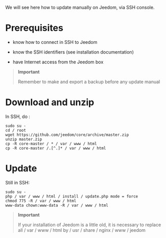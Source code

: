 We will see here how to update manually on
Jeedom, via SSH console.

Prerequisites 
=========

-   know how to connect in SSH to Jeedom

-   know the SSH identifiers (see installation documentation)

-   have Internet access from the Jeedom box

> **Important**
>
> Remember to make and export a backup before any update
>manual

Download and unzip 
===============================

In SSH, do :

    sudo su -
    cd / root
    wget https://github.com/jeedom/core/archive/master.zip
    unzip master.zip
    cp -R core-master / * / var / www / html
    cp -R core-master /.[^.]* / var / www / html

Update 
===========

Still in SSH:

    sudo su -
    php / var / www / html / install / update.php mode = force
    chmod 775 -R / var / www / html
    www-data chown:www-data -R / var / www / html

> **Important**
>
> If your installation of Jeedom is a little old, it is necessary to replace
> all / var / www / html by / usr / share / nginx / www / jeedom
